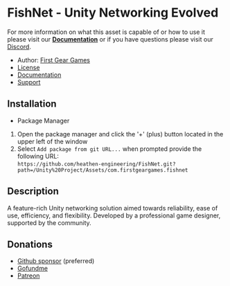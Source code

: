 # FishNet - Unity Networking Evolved

For more information on what this asset is capable of or how to use it please visit our **[Documentation](https://fish-networking.gitbook.io/docs)** or if you have questions please visit our [Discord](https://discord.gg/NqzSEqR).

* Author: [First Gear Games](https://github.com/sponsors/FirstGearGames)
* [License](https://github.com/heathen-engineering/FishNet/blob/main/Unity%20Project/Assets/com.firstgeargames.fishnet/LICENSE.txt)
* [Documentation](https://fish-networking.gitbook.io/docs)
* [Support](https://discord.gg/NqzSEqR)
  
## Installation
* Package Manager
1) Open the package manager and click the '+' (plus) button located in the upper left of the window
2) Select `Add package from git URL...` when prompted provide the following URL:  
`https://github.com/heathen-engineering/FishNet.git?path=/Unity%20Project/Assets/com.firstgeargames.fishnet`  

## Description
A feature-rich Unity networking solution aimed towards reliability, ease of use, efficiency, and flexibility. Developed by a professional game designer, supported by the community.

## Donations
* [Github sponsor](https://github.com/sponsors/FirstGearGames) (preferred)
* [Gofundme](https://www.gofundme.com/f/fishnet)
* [Patreon](https://www.patreon.com/firstgeargames)

